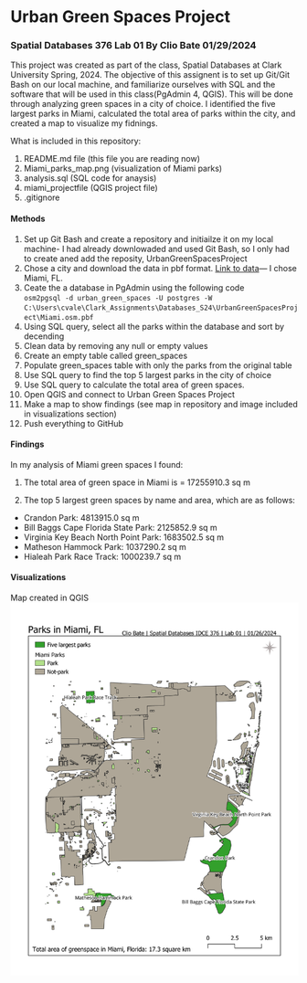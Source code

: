 # Urban Green Spaces Project
### Spatial Databases 376 Lab 01  By Clio Bate 01/29/2024
This project was created as part of the class, Spatial Databases at Clark University Spring, 2024. The objective of this assignent is to set up Git/Git Bash on our local machine, and familiarize ourselves with SQL and the software that will be used in this class(PgAdmin 4, QGIS). This will be done through analyzing green spaces in a city of choice. I identified the five largest parks in Miami, calculated the total area of parks within the city, and created a map to visualize my fidnings.

What is included in this repository:
1. README.md file (this file you are reading now)
2. Miami_parks_map.png (visualization of Miami parks)
3. analysis.sql (SQL code for anaysis)
4. miami_projectfile (QGIS project file)
5. .gitignore

#### Methods
1. Set up Git Bash and create a repository and initiailze it on my local machine- I had already downlowaded and used Git Bash, so I only had to create aned add the reposity, UrbanGreenSpacesProject
2. Chose a city and download the data in pbf format. [Link to data](https://download.bbbike.org/osm/bbbike/Miami/)— I chose Miami, FL.
3. Ceate the a database in PgAdmin using the following code  
`osm2pgsql -d urban_green_spaces -U postgres -W C:\Users\cvale\Clark_Assignments\Databases_S24\UrbanGreenSpacesProject\Miami.osm.pbf`
4. Using SQL query, select all the parks within the database and sort by decending
5. Clean data by removing any null or empty values 
6. Create an empty table called green_spaces
7. Populate green_spaces table with only the parks from the original table
8. Use SQL query to find the top 5 largest parks in the city of choice
9. Use SQL query to calculate the total area of green spaces.
5. Open QGIS and connect to Urban Green Spaces Project
6. Make a map to show findings (see map in repository and image included in visualizations section)
7. Push everything to GitHub


#### Findings
In my analysis of Miami green spaces I found:

1. The total area of green space in Miami is = 17255910.3 sq m 

2. The top 5 largest green spaces by name and area, which are as follows:
- Crandon Park: 4813915.0 sq m
- Bill Baggs Cape Florida State Park: 2125852.9 sq m
- Virginia Key Beach North Point Park: 1683502.5 sq m
- Matheson Hammock Park: 1037290.2 sq m
- Hialeah Park Race Track: 1000239.7 sq m 


#### Visualizations
Map created in QGIS
![map](Miami_parks_map.png)
